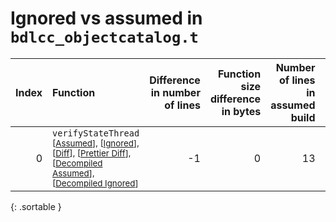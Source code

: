 # Ignored vs assumed in `bdlcc_objectcatalog.t`

<script src="../sorttable.js"></script>

|   Index | Function                                                                                                                                                                                                                               |   Difference in number of lines |   Function size difference in bytes |   Number of lines in assumed build |   Number of bytes in assumed build |   Number of lines in ignored build |   Number of bytes in ignored build |
|--------:|:---------------------------------------------------------------------------------------------------------------------------------------------------------------------------------------------------------------------------------------|--------------------------------:|------------------------------------:|-----------------------------------:|-----------------------------------:|-----------------------------------:|-----------------------------------:|
|       0 | `verifyStateThread` <sup>\[[Assumed](0-assume)\], \[[Ignored](0-none)\], \[[Diff](0.diff.html)\], \[[Prettier Diff](0-diff.html)\], \[[Decompiled Assumed](0-assume-decompiled.txt)\], \[[Decompiled Ignored](0-none-decompiled.txt)\] |                              -1 |                                   0 |                                 13 |                                 48 |                                 14 |                                 48 |
{: .sortable }
